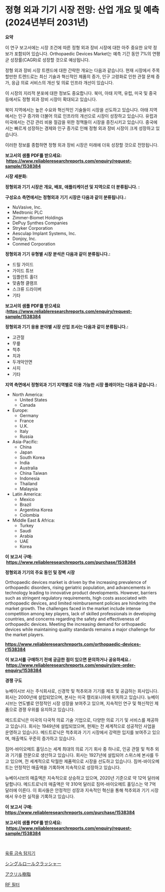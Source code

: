 <p><h1>정형 외과 기기 시장 전망: 산업 개요 및 예측 (2024년부터 2031년)</h1></p><p><strong>요약</strong></p>
<p><p>이 연구 보고서에는 시장 조건에 따른 정형 외과 장비 시장에 대한 아주 중요한 요약 정보가 포함되어 있습니다. Orthopaedic Devices Market는 예측 기간 동안 7%의 연평균 성장률(CAGR)로 성장할 것으로 예상됩니다.</p><p>정형 외과 장비 시장 트렌드에 대한 간략한 개요는 다음과 같습니다. 현재 시장에서 주목할만한 트렌드로는 최신 기술과 혁신적인 제품의 증가, 인구 고령화로 인한 관절 문제 증가, 응급 의료 서비스의 개선 및 의료 인프라 개선이 있습니다.</p><p>이 시장의 지리적 분포에 대한 정보도 중요합니다. 북미, 아태 지역, 유럽, 미국 및 중국 등에서도 정형 외과 장비 시장이 확대되고 있습니다.</p><p>북미 지역에서는 높은 수요와 혁신적인 기술들이 시장을 선도하고 있습니다. 아태 지역에서는 인구 증가와 더불어 의료 인프라의 개선으로 시장이 성장하고 있습니다. 유럽과 미국에서는 건강 관리 비용 절감을 위한 정책들이 시장을 증진시키고 있습니다. 중국에서는 빠르게 성장하는 경제와 인구 증가로 인해 정형 외과 장비 시장이 크게 성장하고 있습니다.</p><p>이러한 정보를 종합하면 정형 외과 장비 시장은 미래에 더욱 성장할 것으로 전망됩니다.</p></p>
<p><strong>보고서의 샘플 PDF를 받으세요: &nbsp;<a href="https://www.reliableresearchreports.com/enquiry/request-sample/1538384">https://www.reliableresearchreports.com/enquiry/request-sample/1538384</a></strong></p>
<p><strong>시장 세분화:</strong></p>
<p><strong> 정형외과 기기 시장은 개요, 배포, 애플리케이션 및 지역으로 더 분류됩니다. :</strong></p>
<p><strong>구성요소 측면에서는 정형외과 기기 시장은 다음과 같이 분류됩니다.:</strong></p>
<p><ul><li>NuVasive, Inc.</li><li>Medtronic PLC</li><li>Zimmer-Biomet Holdings</li><li>DePuy Synthes Companies</li><li>Stryker Corporation</li><li>Aesculap Implant Systems, Inc.</li><li>Donjoy, Inc.</li><li>Conmed Corporation</li></ul></p>
<p><strong> 정형외과 기기 유형별 시장 분석은 다음과 같이 분류됩니다.:</strong></p>
<p><ul><li>드릴 가이드</li><li>가이드 튜브</li><li>임플란트 홀더</li><li>맞춤형 클램프</li><li>스크류 드라이버</li><li>기타</li></ul></p>
<p><strong>보고서의 샘플 PDF를 받으세요 :<a href="https://www.reliableresearchreports.com/enquiry/request-sample/1538384">https://www.reliableresearchreports.com/enquiry/request-sample/1538384</a></strong></p>
<p><strong> 정형외과 기기 응용 분야별 시장 산업 조사는 다음과 같이 분류됩니다.:</strong></p>
<p><ul><li>고관절</li><li>무릎</li><li>척추</li><li>치과</li><li>두개악안면</li><li>사지</li><li>기타</li></ul></p>
<p><strong>지역 측면에서 정형외과 기기 지역별로 이용 가능한 시장 플레이어는 다음과 같습니다.:</strong></p>
<p><ul>
    <li>
        North America:
        <ul>
            <li>United States</li>
            <li>Canada</li>
        </ul>
    </li>
    <li>
        Europe:
        <ul>
            <li>Germany</li>
            <li>France</li>
            <li>U.K.</li>
            <li>Italy</li>
            <li>Russia</li>
        </ul>
    </li>
    <li>
        Asia-Pacific:
        <ul>
            <li>China</li>
            <li>Japan</li>
            <li>South Korea</li>
            <li>India</li>
            <li>Australia</li>
            <li>China Taiwan</li>
            <li>Indonesia</li>
            <li>Thailand</li>
            <li>Malaysia</li>
        </ul>
    </li>
    <li>
        Latin America:
        <ul>
            <li>Mexico</li>
            <li>Brazil</li>
            <li>Argentina Korea</li>
            <li>Colombia</li>
        </ul>
    </li>
    <li>
        Middle East & Africa:
        <ul>
            <li>Turkey</li>
            <li>Saudi</li>
            <li>Arabia</li>
            <li>UAE</li>
            <li>Korea</li>
        </ul>
    </li>
    </ul></p>
<p><strong>이 보고서 구매: &nbsp;<a href="https://www.reliableresearchreports.com/purchase/1538384">https://www.reliableresearchreports.com/purchase/1538384</a></strong></p>
<p><strong>정형외과 기기의 주요 동인 및 장벽 시장</strong></p>
<p><p>Orthopaedic devices market is driven by the increasing prevalence of orthopaedic disorders, rising geriatric population, and advancements in technology leading to innovative product developments. However, barriers such as stringent regulatory requirements, high costs associated with orthopaedic devices, and limited reimbursement policies are hindering the market growth. The challenges faced in the market include intense competition among key players, lack of skilled professionals in developing countries, and concerns regarding the safety and effectiveness of orthopaedic devices. Meeting the increasing demand for orthopaedic devices while maintaining quality standards remains a major challenge for the market players.</p></p>
<p><strong><a href="https://www.reliableresearchreports.com/orthopaedic-devices-r1538384">https://www.reliableresearchreports.com/orthopaedic-devices-r1538384</a></strong></p>
<p><strong>이 보고서를 구매하기 전에 궁금한 점이 있으면 문의하거나 공유하세요.: &nbsp;<a href="https://www.reliableresearchreports.com/enquiry/pre-order-enquiry/1538384">https://www.reliableresearchreports.com/enquiry/pre-order-enquiry/1538384</a></strong></p>
<p><strong>경쟁 구도</strong></p>
<p><p>뉴베이시브 사는 주식회사로, 신경학 및 척추외과 기기를 제조 및 공급하는 회사입니다. 회사는 2000년에 설립되었으며, 본사는 미국 캘리포니아에 위치하고 있습니다. 뉴베이시브는 연도별로 안정적인 시장 성장을 보여주고 있으며, 지속적인 연구 및 혁신적인 제품으로 경쟁 우위를 유지하고 있습니다.</p><p>메드트로닉은 미국의 다국적 의료 기술 기업으로, 다양한 의료 기기 및 서비스를 제공하고 있습니다. 회사는 1949년에 설립되었으며, 현재는 전 세계적으로 성공적인 사업을 운영하고 있습니다. 메드트로닉은 척추외과 기기 시장에서 강력한 입지를 보여주고 있으며, 매출액도 꾸준히 증가하고 있습니다.</p><p>짐머-바이오메트 홀딩스는 세계 최대의 의료 기기 회사 중 하나로, 인공 관절 및 척추 외과 기기를 전문으로 생산하고 있습니다. 회사는 1927년에 설립되어 스위스에 본사를 두고 있으며, 전 세계적으로 탁월한 제품력으로 시장을 선도하고 있습니다. 짐머-바이오메트는 안정적인 매출액을 기록하며 지속적으로 성장하고 있습니다.</p><p>뉴베이시브의 매출액은 지속적으로 상승하고 있으며, 2020년 기준으로 약 12억 달러에 달합니다. 메드트로닉의 매출액은 약 310억 달러로 짐머-바이오메트 홀딩스는 약 7억 달러에 이른다. 이 회사들은 안정적인 성장과 지속적인 혁신을 통해 척추외과 기기 시장에서 우수한 실적을 기록하고 있습니다.</p></p>
<p><strong>이 보고서 구매: &nbsp; <a href="https://www.reliableresearchreports.com/purchase/1538384">https://www.reliableresearchreports.com/purchase/1538384</a></strong></p>
<p><strong>보고서의 샘플 PDF를 받으세요: &nbsp;<a href="https://www.reliableresearchreports.com/enquiry/request-sample/1538384">https://www.reliableresearchreports.com/enquiry/request-sample/1538384</a></strong><strong></strong></p>
<p>&nbsp;</p>
<p><p><a href="https://medium.com/@juddmetz/%EC%9C%A1%EB%A5%98-%EA%B8%88%EC%86%8D-%ED%83%90%EC%A7%80%EA%B8%B0-%EC%8B%9C%EC%9E%A5-%EC%8B%9C%EC%9E%A5-%EC%A0%90%EC%9C%A0%EC%9C%A8-%EC%8B%9C%EC%9E%A5-%EB%8F%99%ED%96%A5-%EB%B0%8F-%EB%AF%B8%EB%9E%98-%EC%84%B1%EC%9E%A5-%ED%83%90%EC%83%89-c6750cccc8f6">육류 금속 탐지기</a></p><p><a href="https://medium.com/@jacksonwiza1924/%E3%82%B7%E3%83%B3%E3%82%B0%E3%83%AB%E3%83%AD%E3%83%BC%E3%83%AB%E3%82%AF%E3%83%A9%E3%83%83%E3%82%B7%E3%83%A3%E3%83%BC%E3%83%9E%E3%83%BC%E3%82%B1%E3%83%83%E3%83%88%E3%83%AC%E3%83%9D%E3%83%BC%E3%83%88%E3%81%AF-%E3%81%93%E3%81%AE%E5%B8%82%E5%A0%B4%E3%81%AE%E6%9C%80%E6%96%B0%E3%81%AE%E3%83%88%E3%83%AC%E3%83%B3%E3%83%89%E3%81%A8%E6%88%90%E9%95%B7%E6%A9%9F%E4%BC%9A%E3%82%92%E6%98%8E%E3%82%89%E3%81%8B%E3%81%AB%E3%81%97%E3%81%A6%E3%81%84%E3%81%BE%E3%81%99-2aad9c162729">シングルロールクラッシャー</a></p><p><a href="https://medium.com/@carlieshields/%E3%82%A2%E3%82%AF%E3%83%AA%E3%83%AB%E6%A8%B9%E8%84%82%E5%B8%82%E5%A0%B4%E3%81%AE%E8%A6%8F%E6%A8%A1%E3%81%A8%E5%B8%82%E5%A0%B4%E5%8B%95%E5%90%91-%E5%AE%8C%E5%85%A8%E3%81%AA%E6%A5%AD%E7%95%8C%E6%A6%82%E8%A6%81-2024%E5%B9%B4%E3%81%8B%E3%82%892031%E5%B9%B4%E3%81%BE%E3%81%A7-9ee643ca57aa">アクリル樹脂</a></p><p><a href="https://medium.com/@rickymetzdvm/rf-%ED%95%84%ED%84%B0-%EC%8B%9C%EC%9E%A5-%EC%A1%B0%EC%82%AC-%EB%B3%B4%EA%B3%A0%EC%84%9C-2024%EB%85%84%EB%B6%80%ED%84%B0-2031%EB%85%84%EA%B9%8C%EC%A7%80%EC%9D%98-%EC%97%AD%EC%82%AC-%EB%B0%8F-%EC%98%88%EC%B8%A1translators-note-in-korean-the-sentence-is-read-as-ab9c4017d121">RF 필터</a></p></p>